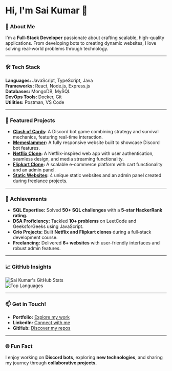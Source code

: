 # Hi, I'm Sai Kumar 👋  

### 🚀 About Me  
I'm a **Full-Stack Developer** passionate about crafting scalable, high-quality applications. From developing bots to creating dynamic websites, I love solving real-world problems through technology.  

---

### 🛠️ Tech Stack  
**Languages:** JavaScript, TypeScript, Java  
**Frameworks:** React, Node.js, Express.js  
**Databases:** MongoDB, MySQL  
**DevOps Tools:** Docker, Git  
**Utilities:** Postman, VS Code  

---

### 📂 Featured Projects  
- **[Clash of Cards](https://github.com/saikumar2304/coc):** A Discord bot game combining strategy and survival mechanics, featuring real-time interaction.  
- **[Memeslammer](https://github.com/saikumar2304/memeslammer):** A fully responsive website built to showcase Discord bot features.  
- **[Netflix Clone](https://github.com/saikumar2304/netflix-clone):** A Netflix-inspired web app with user authentication, seamless design, and media streaming functionality.  
- **[Flipkart Clone](https://github.com/saikumar2304/flipkart-clone):** A scalable e-commerce platform with cart functionality and an admin panel.  
- **[Static Websites](https://github.com/saikumar2304/portfolio):** 4 unique static websites and an admin panel created during freelance projects.  

---

### 🌟 Achievements  
- **SQL Expertise:** Solved **50+ SQL challenges** with a **5-star HackerRank rating.**  
- **DSA Proficiency:** Tackled **10+ problems** on LeetCode and GeeksforGeeks using JavaScript.  
- **Crio Projects:** Built **Netflix and Flipkart clones** during a full-stack development course.  
- **Freelancing:** Delivered **6+ websites** with user-friendly interfaces and robust admin features.  

---

### 📈 GitHub Insights  
![Sai Kumar's GitHub Stats](https://github-readme-stats.vercel.app/api?username=saikumar2304&show_icons=true&theme=radical)  
![Top Languages](https://github-readme-stats.vercel.app/api/top-langs/?username=saikumar2304&layout=compact&theme=radical)  

---

### 📫 Get in Touch!  
- **Portfolio:** [Explore my work](https://www.crio.do/learn/portfolio/saikumar2304/)  
- **LinkedIn:** [Connect with me](https://www.linkedin.com/in/saikumar2304/)  
- **GitHub:** [Discover my repos](https://github.com/saikumar2304)  

---

### 🌐 Fun Fact  
I enjoy working on **Discord bots**, exploring **new technologies**, and sharing my journey through **collaborative projects.**
